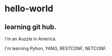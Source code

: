 # hello-world

## learning git hub.

I'm an Auzzie in America. 

I'm learning Pyhon, YANG, RESTCONF, NETCONF.
